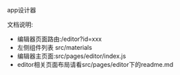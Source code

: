 app设计器

文档说明:
- 编辑器页面路由:/editor?id=xxx
- 左侧组件列表 src/materials
- 编辑器主页面:src/pages/editor/index.js
- editor相关页面布局请看src/pages/editor下的readme.md
